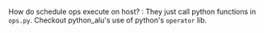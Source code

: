 How do schedule ops execute on host? : They just call python functions in `ops.py`. Checkout python_alu's use of python's `operator` lib.
